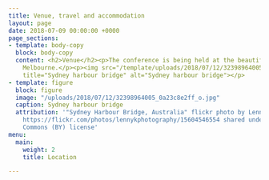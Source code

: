 ```yaml
---
title: Venue, travel and accommodation
layout: page
date: 2018-07-09 00:00:00 +0000
page_sections:
- template: body-copy
  block: body-copy
  content: <h2>Venue</h2><p>The conference is being held at the beautiful Grand Hyatt
    Melbourne.</p><p><img src="/template/uploads/2018/07/12/32398964005_0a23c8e2ff_o.jpg"
    title="Sydney harbour bridge" alt="Sydney harbour bridge"></p>
- template: figure
  block: figure
  image: "/uploads/2018/07/12/32398964005_0a23c8e2ff_o.jpg"
  caption: Sydney harbour bridge
  attribution: '"Sydney Harbour Bridge, Australia" flickr photo by Lenny K Photography
    https://flickr.com/photos/lennykphotography/15604546554 shared under a Creative
    Commons (BY) license'
menu:
  main:
    weight: 2
    title: Location

---
```

